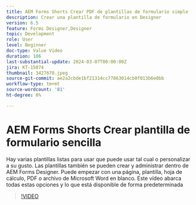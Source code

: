 ```yaml
---
title: AEM Forms Shorts Crear PDF de plantillas de formulario simple
description: Crear una plantilla de formulario en Designer
version: 6.5
feature: Forms Designer,Designer
topic: Development
role: User
level: Beginner
doc-type: Value Video
duration: 106
last-substantial-update: 2024-03-07T00:00:00Z
jira: KT-15074
thumbnail: 3427678.jpeg
source-git-commit: ae2a2cbde1bf21314cc77863014cb0f013b6e0bb
workflow-type: tm+mt
source-wordcount: '81'
ht-degree: 0%

---
```



# AEM Forms Shorts Crear plantilla de formulario sencilla

Hay varias plantillas listas para usar que puede usar tal cual o personalizar a su gusto. Las plantillas también se pueden crear y administrar dentro de AEM Forms Designer. Puede empezar con una página, plantilla, hoja de cálculo, PDF o archivo de Microsoft Word en blanco. Este vídeo abarca todas estas opciones y lo que está disponible de forma predeterminada

>[!VIDEO](https://video.tv.adobe.com/v/3427678/?learn=on)
